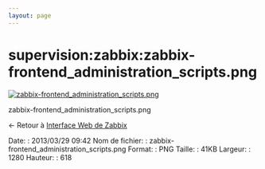 ```yaml
---
layout: page
---
```


supervision:zabbix:zabbix-frontend\_administration\_scripts.png
===============================================================

[![zabbix-frontend\_administration\_scripts.png](../..//assets/media/supervision/zabbix/zabbix-frontend_administration_scripts.png@cache=&w=900&h=434 "zabbix-frontend_administration_scripts.png")](../..//assets/media/supervision/zabbix/zabbix-frontend_administration_scripts.png@cache= "Afficher le fichier original")

zabbix-frontend\_administration\_scripts.png

← Retour à [Interface Web de
Zabbix](../../../zabbix/zabbix-interface.html "zabbix:zabbix-interface")

Date:
:   2013/03/29 09:42
Nom de fichier:
:   zabbix-frontend\_administration\_scripts.png
Format:
:   PNG
Taille:
:   41KB
Largeur:
:   1280
Hauteur:
:   618

